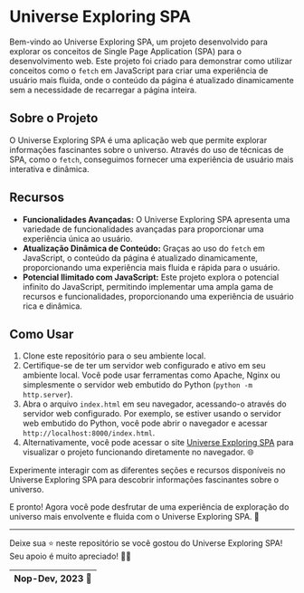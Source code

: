 # Universe Exploring SPA

Bem-vindo ao Universe Exploring SPA, um projeto desenvolvido para explorar os conceitos de Single Page Application (SPA) para o desenvolvimento web. Este projeto foi criado para demonstrar como utilizar conceitos como o `fetch` em JavaScript para criar uma experiência de usuário mais fluida, onde o conteúdo da página é atualizado dinamicamente sem a necessidade de recarregar a página inteira.

## Sobre o Projeto

O Universe Exploring SPA é uma aplicação web que permite explorar informações fascinantes sobre o universo. Através do uso de técnicas de SPA, como o `fetch`, conseguimos fornecer uma experiência de usuário mais interativa e dinâmica.

## Recursos

- **Funcionalidades Avançadas:** O Universe Exploring SPA apresenta uma variedade de funcionalidades avançadas para proporcionar uma experiência única ao usuário.
- **Atualização Dinâmica de Conteúdo:** Graças ao uso do `fetch` em JavaScript, o conteúdo da página é atualizado dinamicamente, proporcionando uma experiência mais fluida e rápida para o usuário.
- **Potencial Ilimitado com JavaScript:** Este projeto explora o potencial infinito do JavaScript, permitindo implementar uma ampla gama de recursos e funcionalidades, proporcionando uma experiência de usuário rica e dinâmica.

## Como Usar

1. Clone este repositório para o seu ambiente local.
2. Certifique-se de ter um servidor web configurado e ativo em seu ambiente local. Você pode usar ferramentas como Apache, Nginx ou simplesmente o servidor web embutido do Python (`python -m http.server`).
3. Abra o arquivo `index.html` em seu navegador, acessando-o através do servidor web configurado. Por exemplo, se estiver usando o servidor web embutido do Python, você pode abrir o navegador e acessar `http://localhost:8000/index.html`.
4. Alternativamente, você pode acessar o site [Universe Exploring SPA](https://spauniverse.softfluxlab.com/) para visualizar o projeto funcionando diretamente no navegador. 🌐

Experimente interagir com as diferentes seções e recursos disponíveis no Universe Exploring SPA para descobrir informações fascinantes sobre o universo.

E pronto! Agora você pode desfrutar de uma experiência de exploração do universo mais envolvente e fluida com o Universe Exploring SPA. 🚀

---

Deixe sua ⭐️ neste repositório se você gostou do Universe Exploring SPA! Seu apoio é muito apreciado! 🌌✨

| Nop-Dev, 2023 🌟 |
| --- |
